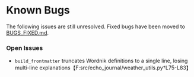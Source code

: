 # Known Bugs

The following issues are still unresolved. Fixed bugs have been moved to [BUGS_FIXED.md](BUGS_FIXED.md).

### Open Issues

- `build_frontmatter` truncates Wordnik definitions to a single line, losing multi-line explanations【F:src/echo_journal/weather_utils.py†L75-L83】
